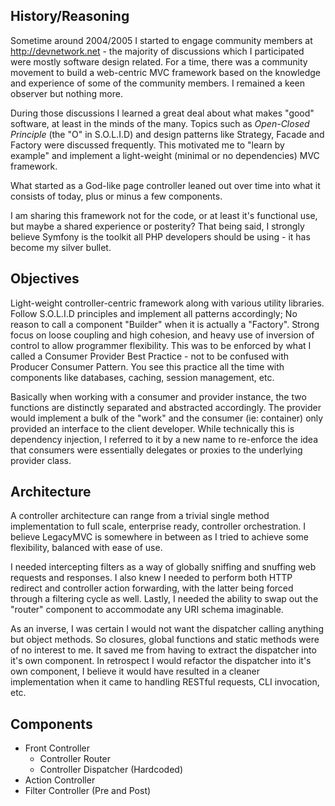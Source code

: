 ## History/Reasoning

Sometime around 2004/2005 I started to engage community members at http://devnetwork.net - the majority of discussions 
which I participated were mostly software design related. For a time, there was a community movement to build a web-centric MVC 
framework based on the knowledge and experience of some of the community members. I remained a keen observer but nothing more.

During those discussions I learned a great deal about what makes "good" software, at least in the minds of the many. Topics such as 
*Open-Closed Principle* (the "O" in S.O.L.I.D) and design patterns like Strategy, Facade and Factory were discussed frequently. 
This motivated me to "learn by example" and implement a light-weight (minimal or no dependencies) MVC framework. 

What started as a God-like page controller leaned out over time into what it 
consists of today, plus or minus a few components.

I am sharing this framework not for the code, or at least it's functional use, but 
maybe a shared experience or posterity? That being said, I strongly believe Symfony 
is the toolkit all PHP developers should be using - it has become my silver bullet.

## Objectives

Light-weight controller-centric framework along with various utility libraries. Follow S.O.L.I.D principles and implement all patterns accordingly; No reason to 
call a component "Builder" when it is actually a "Factory". Strong focus on loose coupling and high cohesion, and heavy use of inversion of control
to allow programmer flexibility. This was to be enforced by what I called a Consumer Provider Best Practice - not to be confused with 
Producer Consumer Pattern. You see this practice all the time with components like databases, caching, session management, etc. 

Basically when working with a consumer and provider instance, the two functions are distinctly separated and abstracted accordingly. The provider 
would implement a bulk of the "work" and the consumer (ie: container) only provided an interface to the client developer. While technically this is 
dependency injection, I referred to it by a new name to re-enforce the idea that consumers were essentially delegates or proxies to the underlying
provider class.

## Architecture

A controller architecture can range from a trivial single method implementation to full scale, enterprise ready, controller orchestration. I believe 
LegacyMVC is somewhere in between as I tried to achieve some flexibility, balanced with ease of use.

I needed intercepting filters as a way of globally sniffing and snuffing web requests and responses. I also knew I needed to perform
both HTTP redirect and controller action forwarding, with the latter being forced through a filtering cycle as well. Lastly, I needed the 
ability to swap out the "router" component to accommodate any URI schema imaginable. 

As an inverse, I was certain I would not want the dispatcher calling anything but object methods. So closures, global functions and 
static methods were of no interest to me. It saved me from having to extract the dispatcher into it's own component. In retrospect I would 
refactor the dispatcher into it's own component, I believe it would have resulted in a cleaner implementation when it came to handling RESTful 
requests, CLI invocation, etc.

## Components

- Front Controller
  - Controller Router
  - Controller Dispatcher (Hardcoded)
- Action Controller
- Filter Controller (Pre and Post)

